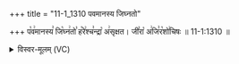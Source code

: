 +++
title = "11-1_1310 पवमानस्य जिघ्नतो"

+++
प꣡व꣢मानस्य꣣ जि꣡घ्न꣢तो꣣ ह꣡रे꣢श्च꣣न्द्रा꣡ अ꣢सृक्षत। जी꣣रा꣡ अ꣢जि꣣र꣡शो꣢चिषः ॥ 11-1:1310 ॥

<details><summary>विस्वर-मूलम् (VC)</summary>

पवमानस्य जिघ्नतो हरेश्चन्द्रा असृक्षत । जीरा अजिरशोचिषः ॥१३१०॥
</details>